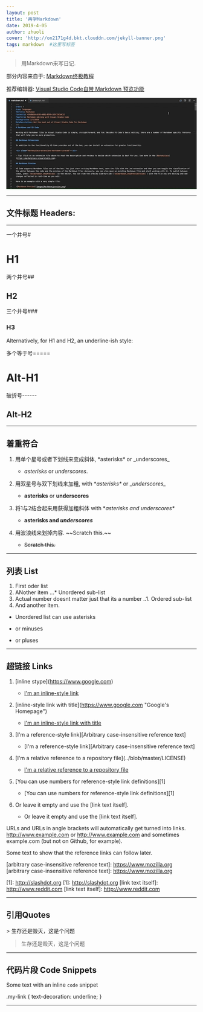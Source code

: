 ```yaml
---
layout: post
title: '再学Markdown'
date: 2019-4-05
author: zhuoli
cover: 'http://on2171g4d.bkt.clouddn.com/jekyll-banner.png'
tags: markdown  #这里写标签
---
```


> 用Markdown来写日记.

部分内容来自于: [Markdown终极教程](https://blog.ghost.org/markdown/) 

推荐编辑器: [Visual Studio Code自带 Markdown 预览功能](https://code.visualstudio.com/Docs/languages/markdown)

![all text](https://github.com/Zhuoli/zhuoli.github.io/blob/master/assets/img/md-dynamic-preview.gif?raw=true)


---
## 文件标题 Headers:
---
一个井号\#
# H1
两个井号\##
## H2
三个井号\###
### H3

Alternatively, for H1 and H2, an underline-ish style:

多个等于号=====

Alt-H1
======

破折号------

Alt-H2
------
---
## 着重符合

1. 用单个星号或者下划线来变成斜体, \*asterisks\* or \_underscores\_      
    * *asterisks* or _underscores_.

2. 用双星号与双下划线来加粗, with \**asterisks\** or \__underscores\__
    * **asterisks** or __underscores__

3. 将1与2结合起来用获得加粗斜体 with \**asterisks and _underscores_\**
    * **asterisks and _underscores_**

4. 用波浪线来划掉内容. \~~Scratch this.\~~
    * ~~Scratch this.~~

---

## 列表 List
1. First oder list
2. ANother item
...* Unordered sub-list
1. Actual number doesnt matter just that its a number
..1. Ordered sub-list
4. And another item.

* Unordered list can use asterisks
- or minuses
+ or pluses

---

## 超链接 Links

1. \[inline stype](https://www.google.com)
    * [I'm an inline-style link](https://www.google.com)

2. \[inline-style link with title](https://www.google.com "Google's Homepage")
    * [I'm an inline-style link with title](https://www.google.com "Google's Homepage")
3. \[I'm a reference-style link][Arbitrary case-insensitive reference text]
    * [I'm a reference-style link][Arbitrary case-insensitive reference text]

4. \[I'm a relative reference to a repository file](../blob/master/LICENSE)
    * [I'm a relative reference to a repository file](../blob/master/LICENSE)

5. \[You can use numbers for reference-style link definitions][1]
    * [You can use numbers for reference-style link definitions][1]

6. Or leave it empty and use the \[link text itself].
    * Or leave it empty and use the [link text itself].

URLs and URLs in angle brackets will automatically get turned into links. 
http://www.example.com or <http://www.example.com> and sometimes 
example.com (but not on Github, for example).

Some text to show that the reference links can follow later.

\[arbitrary case-insensitive reference text]: https://www.mozilla.org
[arbitrary case-insensitive reference text]: https://www.mozilla.org

\[1]: http://slashdot.org
[1]: http://slashdot.org
\[link text itself]: http://www.reddit.com
[link text itself]: http://www.reddit.com


---

## 引用Quotes

\> 生存还是毁灭，这是个问题
> 生存还是毁灭，这是个问题

---

## 代码片段 Code Snippets

Some text with an inline `code` snippet

 .my-link {
        text-decoration: underline;
    }

---